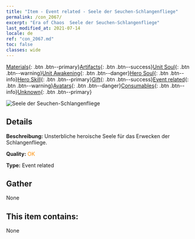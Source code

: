 ```yaml
---
title: "Item - Event related - Seele der Seuchen-Schlangenfliege"
permalink: /con_2067/
excerpt: "Era of Chaos  Seele der Seuchen-Schlangenfliege"
last_modified_at: 2021-07-14
locale: de
ref: "con_2067.md"
toc: false
classes: wide
---
```

 [Materials](/ItemsDE/){: .btn .btn--primary}[Artifacts](/ItemsDE/Artifacts/){: .btn .btn--success}[Unit Soul](/ItemsDE/UnitSoul/){: .btn .btn--warning}[Unit Awakening](/ItemsDE/UnitAwakening/){: .btn .btn--danger}[Hero Soul](/ItemsDE/HeroSoul/){: .btn .btn--info}[Hero Skill](/ItemsDE/HeroSkill/){: .btn .btn--primary}[Gift](/ItemsDE/Gift/){: .btn .btn--success}[Event related](/ItemsDE/Events/){: .btn .btn--warning}[Avatars](/ItemsDE/Avatars/){: .btn .btn--danger}[Consumables](/ItemsDE/Consumables/){: .btn .btn--info}[Unknown](/ItemsDE/Unknown/){: .btn .btn--primary}

 ![Seele der Seuchen-Schlangenfliege](/images/t/juexing_803.png)

## Details
 **Beschreibung:** Unsterbliche heroische Seele für das Erwecken der Schlangenfliege.

 **Quality:** <span style="color: #FF8C00">OK</span>

 **Type:** Event related

## Gather

  None

## This item contains:

  None

